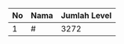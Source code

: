 | No | Nama            | Jumlah Level |
|----|-----------------|--------------|
| 1  | #    |    3272        |
